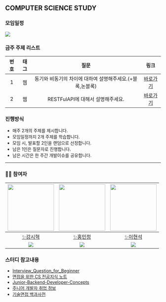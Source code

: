 ## COMPUTER SCIENCE STUDY

### 모임일정
<img src="https://img.shields.io/badge/매주_화요일_21시-FF9900?style=for-the-badge&logo=date&logoColor=white">

### 금주 주제 리스트
|번호| 태그 | 질문 | 링크 |
|:---:|:---:|:---:|:---:|
|1| 웹 |동기와 비동기의 차이에 대하여 설명해주세요.(+블록,논블록)| [바로가기](https://github.com/BBack-BBoo-Team/CS_Study/tree/63714120d3814f430bad6f2cbb30cbb870964830/%EC%9A%B4%EC%98%81%EC%B2%B4%EC%A0%9C/%EB%8F%99%EA%B8%B0%EC%99%80%20%EB%B9%84%EB%8F%99%EA%B8%B0%EC%9D%98%20%EC%B0%A8%EC%9D%B4%EC%97%90%20%EB%8C%80%ED%95%98%EC%97%AC%20%EC%84%A4%EB%AA%85%ED%95%B4%EC%A3%BC%EC%84%B8%EC%9A%94.) |
|2| 웹 |RESTFulAPI에 대해서 설명해주세요.| [바로가기](https://github.com/BBack-BBoo-Team/CS_Study/tree/master/%EC%9B%B9/RESTFul%20API%EC%97%90%20%EB%8C%80%ED%95%B4%20%EC%84%A4%EB%AA%85%ED%95%B4%EC%A3%BC%EC%84%B8%EC%9A%94.)|



### 진행방식
- 매주 2개의 주제를 제시합니다.
- 모임일정까지 2개 주제를 학습합니다.
- 모임 시, 발표할 2인을 랜덤으로 선정합니다.
- 남은 1인은 질문자로 진행합니다.
- 남은 시간은 한 주간 개발이슈를 공유합니다.
  
---

### 🙋‍♂️ 참여자
|[<img src="https://avatars.githubusercontent.com/u/79829085?v=4" width="150px;" alt=""/>](https://github.com/Si-Hyeak-KANG) |[<img src="https://avatars.githubusercontent.com/u/95335294?v=4" width="150px">](https://github.com/hongmj37)|[<img src="https://avatars.githubusercontent.com/u/98211110?v=4" width="150px" >](https://github.com/HYUNSUK331)|
|:---:|:---:|:---:|
|[✨강시혁](https://github.com/Si-Hyeak-KANG) |[✨홍민정](https://github.com/hongmj37) |[✨이현석](https://github.com/HYUNSUK331)|
|[<img src="http://mazassumnida.wtf/api/mini/generate_badge?boj=zlcls456">](https://solved.ac/profile/zlcls456)|[<img src="http://mazassumnida.wtf/api/mini/generate_badge?boj=hongmj37">](https://solved.ac/profile/hongmj37)|[<img src="http://mazassumnida.wtf/api/mini/generate_badge?boj=rjqnrdl331">](https://solved.ac/profile/rjqnrdl331)|

### 스터디 참고내용
- [Interview_Question_for_Beginner](https://github.com/JaeYeopHan/Interview_Question_for_Beginner)
- [면접을 위한 CS 전공지식 노트](https://www.yes24.com/Product/Goods/108887922)
- [Junior-Backend-Developer-Concepts](https://github.com/Lob-dev/Junior-Backend-Developer-Concepts)
- [주니어 개발자 취업 정보](https://github.com/jojoldu/junior-recruit-scheduler)
- [기술면접 백과사전](https://github.com/gyoogle/tech-interview-for-developer)
